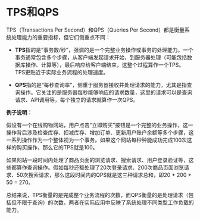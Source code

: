 # TPS和QPS
TPS（Transactions Per Second）和QPS（Queries Per Second）都是衡量系统处理能力的重要指标，但它们侧重点不同：

- **TPS**指的是“事务数/秒”，强调的是一个完整业务操作或事务的处理能力。一个事务通常包含多个步骤，从客户端发起请求开始，到服务器处理（可能包括数据库操作、计算等），最后响应给客户端结束，这整个过程算作一个TPS。TPS更贴近于实际业务流程的处理速度。

- **QPS**指的是“每秒查询率”，侧重于服务器接收并处理请求的能力，尤其是指查询操作。它关注的是服务器每秒能够响应的请求数量，这里的请求可以是查询请求、API调用等，每个独立的请求就算作一次QPS。

**例子说明：**

假设有一个在线购物网站，用户点击“立即购买”按钮是一个完整的业务操作，这一操作背后涉及检查库存、扣减库存、增加订单、更新用户账户余额等多个步骤，这一系列操作作为一个整体视为一个事务。如果这个网站每秒钟能成功完成100次这样的购买操作，那么它的TPS就是100。

如果网站一段时间内处理了商品页面的浏览请求、搜索请求、用户登录验证等，这些都算作查询操作。假如每秒还额处理了20次登录请求、200次商品页面浏览请求、50次搜索请求，那么这段时间内的QPS就是这三种请求总和，即20 + 200 + 50 = 270。

总结来说，TPS衡量的是完成整个业务流程的次数，而QPS衡量的是处理请求（包括但不限于查询）的次数，两者在实际应用中反映了系统处理不同类型工作负载的能力。